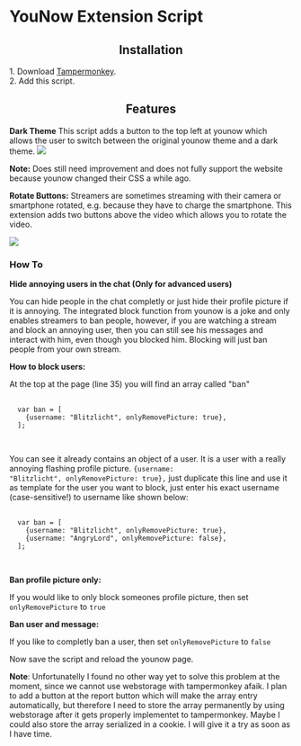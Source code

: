 # YouNow Extension Script
<center><h2>Installation</h2></center>
1. Download <a href="http://lmgtfy.com/?q=tampermonkey">Tampermonkey</a>.<br>
2. Add this script.

<center><h2>Features</h2></center>
<b>Dark Theme</b>
This script adds a button to the top left at younow which allows the user to switch between the original younow theme and a dark theme.

<img src="https://raw.githubusercontent.com/Eddcapone/younow_extension/master/images/example.png">

<b>Note:</b> Does still need improvement and does not fully support the website because younow changed their CSS a while ago.

<b>Rotate Buttons:</b>
Streamers are sometimes streaming with their camera or smartphone rotated, e.g. because they have to charge the smartphone.
This extension adds two buttons above the video which allows you to rotate the video.

<img src="https://raw.githubusercontent.com/Eddcapone/younow_extension/master/images/example2.png">

<h3>How To</h3>
<b>Hide annoying users in the chat (Only for advanced users)</b>

You can hide people in the chat completly or just hide their profile picture if it is annoying.
The integrated block function from younow is a joke and only enables streamers to ban people,
however, if you are watching a stream and block an annoying user, then you can still see his messages and interact with him,
even though you blocked him. Blocking will just ban people from your own stream.

<b>How to block users:</b>
  
  At the top at the page (line 35) you will find an array called "ban"
  
  <pre>
  <code>
  var ban = [
    {username: "Blitzlicht", onlyRemovePicture: true},
  ];
  </code>
  </pre>
  
  You can see it already contains an object of a user. It is a user with a really annoying flashing profile picture.
  <code>{username: "Blitzlicht", onlyRemovePicture: true},</code> just duplicate this line and use it as template
  for the user you want to block, just enter his exact username (case-sensitive!) to username like shown below:
  
  <pre>
  <code>
  var ban = [
    {username: "Blitzlicht", onlyRemovePicture: true},
    {username: "AngryLord", onlyRemovePicture: false},
  ];
  </code>
  </pre>
  
  <b>Ban profile picture only:</b>
  
  If you would like to only block someones profile picture, then set <code>onlyRemovePicture</code> to <code>true</code>
  
  <b>Ban user and message:</b>
  
  If you like to completly ban a user, then set <code>onlyRemovePicture</code> to <code>false</code>
  
  Now save the script and reload the younow page.
  
  <b>Note</b>: Unfortunatelly I found no other way yet to solve this problem at the moment, since we cannot use webstorage with tampermonkey afaik. I plan to add a button at the report button which will make the array entry automatically, but therefore I need to store the array permanently by using webstorage after it gets properly implementet to tampermonkey. Maybe I could also store the array serialized in a cookie. I will give it a try as soon as I have time.
  
  
